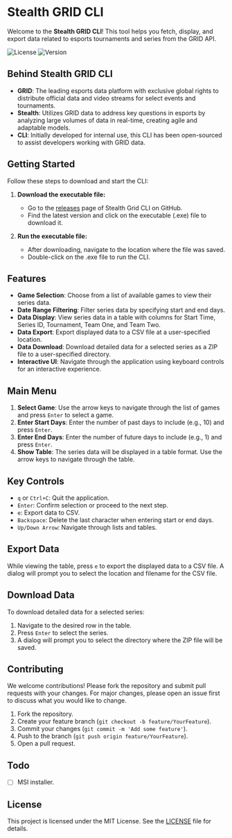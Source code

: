 # Stealth GRID CLI

Welcome to the **Stealth GRID CLI**! This tool helps you fetch, display, and export data related to esports tournaments and series from the GRID API.

![License](https://img.shields.io/badge/license-MIT-blue.svg)
![Version](https://img.shields.io/badge/version-0.0.1-brightgreen.svg)

## Behind Stealth GRID CLI

- **GRID**: The leading esports data platform with exclusive global rights to distribute official data and video streams for select events and tournaments.
- **Stealth**: Utilizes GRID data to address key questions in esports by analyzing large volumes of data in real-time, creating agile and adaptable models.
- **CLI**: Initially developed for internal use, this CLI has been open-sourced to assist developers working with GRID data.

## Getting Started

Follow these steps to download and start the CLI:

1. **Download the executable file:**
   - Go to the [releases](https://github.com/stealth-lab/stealth-grid-cli/releases/tag/releases) page of Stealth Grid CLI on GitHub.
   - Find the latest version and click on the executable (.exe) file to download it.

2. **Run the executable file:**
   - After downloading, navigate to the location where the file was saved.
   - Double-click on the .exe file to run the CLI.

## Features
- **Game Selection**: Choose from a list of available games to view their series data.
- **Date Range Filtering**: Filter series data by specifying start and end days.
- **Data Display**: View series data in a table with columns for Start Time, Series ID, Tournament, Team One, and Team Two.
- **Data Export**: Export displayed data to a CSV file at a user-specified location.
- **Data Download**: Download detailed data for a selected series as a ZIP file to a user-specified directory.
- **Interactive UI**: Navigate through the application using keyboard controls for an interactive experience.

## Main Menu
1. **Select Game**: Use the arrow keys to navigate through the list of games and press `Enter` to select a game.
2. **Enter Start Days**: Enter the number of past days to include (e.g., 10) and press `Enter`.
3. **Enter End Days**: Enter the number of future days to include (e.g., 1) and press `Enter`.
4. **Show Table**: The series data will be displayed in a table format. Use the arrow keys to navigate through the table.

## Key Controls
- `q` or `Ctrl+C`: Quit the application.
- `Enter`: Confirm selection or proceed to the next step.
- `e`: Export data to CSV.
- `Backspace`: Delete the last character when entering start or end days.
- `Up/Down Arrow`: Navigate through lists and tables.

## Export Data
While viewing the table, press `e` to export the displayed data to a CSV file. A dialog will prompt you to select the location and filename for the CSV file.

## Download Data
To download detailed data for a selected series:

1. Navigate to the desired row in the table.
2. Press `Enter` to select the series.
3. A dialog will prompt you to select the directory where the ZIP file will be saved.

## Contributing
We welcome contributions! Please fork the repository and submit pull requests with your changes. For major changes, please open an issue first to discuss what you would like to change.

1. Fork the repository.
2. Create your feature branch (`git checkout -b feature/YourFeature`).
3. Commit your changes (`git commit -m 'Add some feature'`).
4. Push to the branch (`git push origin feature/YourFeature`).
5. Open a pull request.

## Todo
- [ ] MSI installer.

## License
This project is licensed under the MIT License. See the [LICENSE](LICENSE) file for details.
